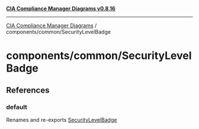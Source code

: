 [**CIA Compliance Manager Diagrams v0.8.16**](../../../README.md)

***

[CIA Compliance Manager Diagrams](../../../modules.md) / components/common/SecurityLevelBadge

# components/common/SecurityLevelBadge

## References

### default

Renames and re-exports [SecurityLevelBadge](../../variables/SecurityLevelBadge.md)
